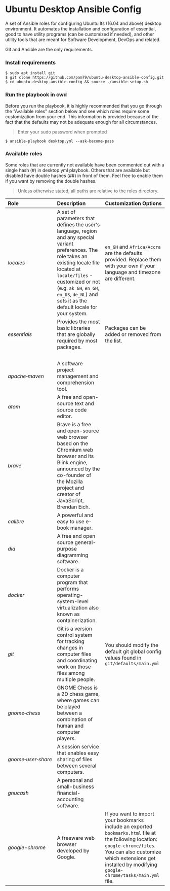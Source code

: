 # Ubuntu Desktop Ansible Config
A set of Ansible roles for configuring Ubuntu lts (16.04 and above) desktop environment. It automates the installation and configuration of essential, good to have utility programs (can be customized if needed), and other utility tools that are meant for Software Development, DevOps and related.                                              

Git and Ansible are the only requirements.

### Install requirements
    $ sudo apt install git
    $ git clone https://github.com/pam79/ubuntu-desktop-ansible-config.git
    $ cd ubuntu-desktop-ansible-config && source ./ansible-setup.sh

### Run the playbook in cwd
Before you run the playbook, it is highly recommended that you go through the "Available roles" section below and see which roles require some customization from your end. This information is provided because of the fact that the defaults may not be adequate enough for all circumstances.

>Enter your sudo password when prompted

    $ ansible-playbook desktop.yml --ask-become-pass

### Available roles
Some roles that are currently not available have been commented out with a single hash (#) in desktop.yml playbook. Others that are available but disabled have double hashes (##) in front of them. Feel free to enable them if you want by removing the double hashes.           

>Unless otherwise stated, all paths are relative to the roles directory.

Role                    | Description                 | Customization Options      
:---------------------- | :-------------------------- | :----------------------
_locales_ | A set of parameters that defines the user's language, region and any special variant preferences. The role takes an existing locale file located at `locale/files` - customized or not (e.g. `ak_GH`, `en_GH`, `en_US`, `de_NL`) and sets it as the default locale for your system. | `en_GH` and `Africa/Accra` are the defaults provided. Replace them with your own if your language and timezone are different.
_essentials_ | Provides the most basic libraries that are globally required by most packages. | Packages can be added or removed from the list.
|<br />|
_apache&#x2011;maven_ | A software project management and comprehension tool.
_atom_ | A free and open-source text and source code editor.
_brave_ | Brave is a free and open-source web browser based on the Chromium web browser and its Blink engine, announced by the co-founder of the Mozilla project and creator of JavaScript, Brendan Eich.
_calibre_ | A powerful and easy to use e-book manager.
_dia_ | A free and open source general-purpose diagramming software.
_docker_ | Docker is a computer program that performs operating-system-level virtualization also known as containerization.
_git_ | Git is a version control system for tracking changes in computer files and coordinating work on those files among multiple people. | You should modify the default git global config values found in `git/defaults/main.yml`
_gnome&#x2011;chess_ | GNOME Chess is a 2D chess game, where games can be played between a combination of human and computer players.
_gnome&#x2011;user&#x2011;share_ | A session service that enables easy sharing of files between several computers.
_gnucash_ | A personal and small-business financial-accounting software.
_google-chrome_ | A freeware web browser developed by Google. | If you want to import your bookmarks include an exported `bookmarks.html` file at the following location: `google-chrome/files`. You can also customize which extensions get installed by modifying `google-chrome/tasks/main.yml` file.

